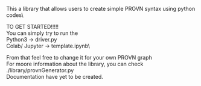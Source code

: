 This a library that allows users to create simple PROVN syntax using python codes\

TO GET STARTED!!!!!\
You can simply try to run the \
Python3 -> driver.py \
Colab/ Jupyter -> template.ipynb\

From that feel free to change it for your own PROVN graph\
For moore information about the library, you can check ./library/provnGenerator.py\
Documentation have yet to be created.
